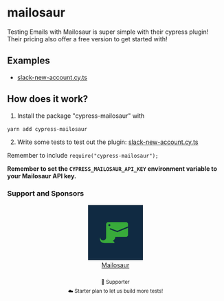 # mailosaur

Testing Emails with Mailosaur is super simple with their cypress plugin!
Their pricing also offer a free version to get started with!

## Examples

- [slack-new-account.cy.ts](./cypress/e2e/slack-new-account.cy.ts)

## How does it work?

1. Install the package "cypress-mailosaur" with

```
yarn add cypress-mailosaur
```

2. Write some tests to test out the plugin: [slack-new-account.cy.ts](cypress/e2e/slack-new-account.cy.ts)

Remember to include `require("cypress-mailosaur");`

**Remember to set the `CYPRESS_MAILOSAUR_API_KEY` environment variable to your Mailosaur API key.**

### Support and Sponsors

<div align="center" valign="top">
    <a href="https://www.mailosaur.com/" target="_blank">
        <img width="128px" src="../../assets/mailosaur.png" alt="Mailosaur Logo" />
        <br />
        <div>Mailosaur</div>
    </a>
    <br />
    <sub>
        🥇 Supporter <br />
        ☁️ Starter plan to let us build more tests!
    </sub>
</div>
